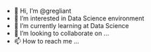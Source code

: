 - 👋 Hi, I’m @gregliant
- 👀 I’m interested in Data Science environment
- 🌱 I’m currently learning at Data Science
- 💞️ I’m looking to collaborate on ...
- 📫 How to reach me ...

<!---
gregliant/gregliant is a ✨ special ✨ repository because its `README.md` (this file) appears on your GitHub profile.
You can click the Preview link to take a look at your changes.
--->
